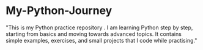 # My-Python-Journey
"This is my Python practice repository . I am learning Python step by step, starting from basics and moving towards advanced topics. It contains simple examples, exercises, and small projects that I code while practising."
